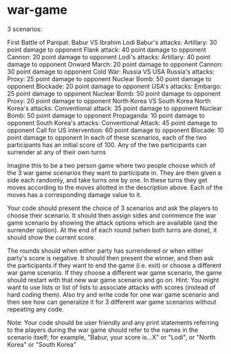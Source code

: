 # war-game

3 scenarios:

First Battle of Panipat: Babur VS Ibrahim Lodi
Babur's attacks:
Artillary: 30 point damage to opponent
Flank attack: 40 point damage to opponent
Cannon: 20 point damage to opponent
Lodi's attacks:
Artillary: 40 point damage to opponent
Onward March: 20 point damage to opponent
Cannon: 30 point damage to opponent
Cold War: Russia VS USA
Russia's attacks:
Proxy: 25 point damage to opponent
Nuclear Bomb: 50 point damage to opponent
Blockade: 20 point damage to opponent
USA's attacks:
Embargo: 25 point damage to opponent
Nuclear Bomb: 50 point damage to opponent
Proxy: 20 point damage to opponent
North Korea VS South Korea
North Korea's attacks:
Conventional attack: 35 point damage to opponent
Nuclear Bomb: 50 point damage to opponent
Propaganda: 10 point damage to opponent
South Korea's attacks:
Conventional Attack: 45 point damage to opponent
Call for US intervention: 60 point damage to opponent
Blocade: 10 point damage to opponent
In each of these scenarios, each of the two participants has an initial score of 100. Any of the two participants can surrender at any of their own turns

Imagine this to be a two person game where two people choose which of the 3 war game scenarios they want to participate in. They are then given a side each randomly, and take turns one by one. In these turns they get moves according to the moves allotted in the description above. Each of the moves has a corresponding damage value to it.

Your code should present the choice of 3 scenarios and ask the players to choose their scenario. It should then assign sides and commence the war game scenario by showing the attack options which are available (and the surrender option). At the end of each round (when both turns are done), it should show the current score.

The rounds should when either party has surrendered or when either party's score is negative. It should then present the winner, and then ask the participants if they want to end the game (i.e. exit) or choose a different war game scenario. If they choose a different war game scenario, the game should restart with that new war game scenario and go on.
Hint: You might want to use lists or list of lists to associate attacks with scores (instead of hard coding them). Also try and write code for one war game scenario and then see how can generalize it for 3 different war game scenarios without repeating any code.

Note: Your code should be user friendly and any print statements referring to the players during the war game should refer to the names in the scenario itself; for example, "Babur, your score is...X" or "Lodi", or "North Korea" or "South Korea"
